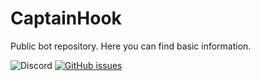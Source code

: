 # CaptainHook
Public bot repository. Here you can find basic information.


<img alt="Discord" src="https://img.shields.io/discord/585176665630703641.svg"> <a href="https://github.com/Dancbeunny98/CaptainHookPublic/issues"><img alt="GitHub issues" src="https://img.shields.io/github/issues/Dancbeunny98/CaptainHookPublic.svg"></a>
